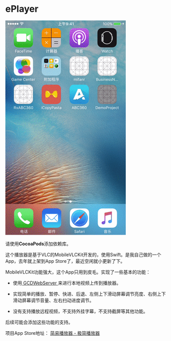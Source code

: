 # ePlayer

![image](https://github.com/LynchWong/CircleMenu/blob/master/demo.gif)

请使用**CocoaPods**添加依赖库。

这个播放器是基于VLC的MobileVLCKit开发的，使用Swift。是我自己做的一个App，去年就上架到App Store了，最近空闲就小更新了下。

MobileVLCKit功能强大，这个App只用到皮毛。实现了一些基本的功能：

* 使用[ GCDWebServer ](https://github.com/swisspol/GCDWebServer)来进行本地视频上传到播放器。
* 实现简单的播放、暂停、快进、后退、左侧上下滑动屏幕调节亮度、右侧上下滑动屏幕调节音量、左右扫动进度调节。

* 没有支持播放远程视频，不支持外挂字幕，不支持截屏等其他功能。

后续可能会添加这些功能的支持。

项目App Store地址：
[简易播放器 - 极简播放器](https://itunes.apple.com/us/app/jian-yi-bo-fang-qi-ji-jian/id1059131009?ls=1&mt=8)
